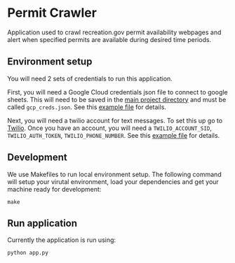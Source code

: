 # Permit Crawler
Application used to crawl recreation.gov permit availability webpages and alert when specified permits are available during desired time periods.


## Environment setup
You will need 2 sets of credentials to run this application. 

First, you will need a Google Cloud credentials json file to connect to google sheets. This will need to be saved in the [main project directory](https://github.com/talfers/garebear/) and must be called `gcp_creds.json`. See this [example file](https://github.com/talfers/garebear/blob/main/gcp_creds.example.json) for details.

Next, you will need a twilio account for text messages. To set this up go to [Twilio](htts://www.twilio.com). Once you have an account, you will need a `TWILIO_ACCOUNT_SID`, `TWILIO_AUTH_TOKEN`, `TWILIO_PHONE_NUMBER`. See this [example file](https://github.com/talfers/garebear/blob/main/secrets.example.env) for details.


## Development
We use Makefiles to run local environment setup. The following command will setup your virutal environment, load your dependencies and get your machine ready for development:
```shell
make
```

## Run application
Currently the application is run using:
```shell
python app.py
```